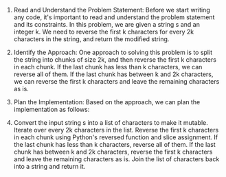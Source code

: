 1. Read and Understand the Problem Statement:
Before we start writing any code, it's important to read and understand the problem statement and its constraints. In this problem, we are given a string s and an integer k. We need to reverse the first k characters for every 2k characters in the string, and return the modified string.

2. Identify the Approach:
One approach to solving this problem is to split the string into chunks of size 2k, and then reverse the first k characters in each chunk. If the last chunk has less than k characters, we can reverse all of them. If the last chunk has between k and 2k characters, we can reverse the first k characters and leave the remaining characters as is.

3. Plan the Implementation:
Based on the approach, we can plan the implementation as follows:

4. Convert the input string s into a list of characters to make it mutable.
Iterate over every 2k characters in the list.
Reverse the first k characters in each chunk using Python's reversed function and slice assignment.
If the last chunk has less than k characters, reverse all of them.
If the last chunk has between k and 2k characters, reverse the first k characters and leave the remaining characters as is.
Join the list of characters back into a string and return it.
